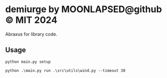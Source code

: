 # demiurge by MOONLAPSED@github © MIT 2024

Abraxus for library code.

## Usage

`python main.py setup`

`python .\main.py run .\src\utils\wind.py --timeout 30`
